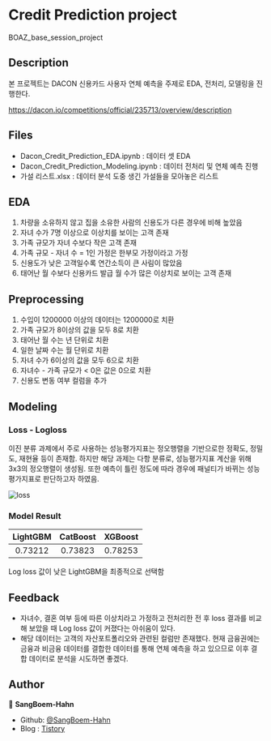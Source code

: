 # Credit Prediction project
BOAZ_base_session_project

## Description

본 프로젝트는 DACON 신용카드 사용자 연체 예측을 주제로 EDA, 전처리, 모델링을 진행한다.

https://dacon.io/competitions/official/235713/overview/description

## Files
- Dacon_Credit_Prediction_EDA.ipynb :  데이터 셋 EDA
- Dacon_Credit_Prediction_Modeling.ipynb : 데이터 전처리 및 연체 예측 진행
- 가설 리스트.xlsx : 데이터 분석 도중 생긴 가설들을 모아놓은 리스트

## EDA
1. 차량을 소유하지 않고 집을 소유한 사람의 신용도가 다른 경우에 비해 높았음
2. 자녀 수가 7명 이상으로 이상치를 보이는 고객 존재
3. 가족 규모가 자녀 수보다 작은 고객 존재
4. 가족 규모 - 자녀 수 = 1인 가정은 한부모 가정이라고 가정
5. 신용도가 낮은 고객일수록 연간소득이 큰 사림이 많았음
6. 태어난 월 수보다 신용카드 발급 월 수가 많은 이상치로 보이는 고객 존재

## Preprocessing
1. 수입이 1200000 이상의 데이터는 1200000로 치환
2. 가족 규모가 8이상의 값을 모두 8로 치환
3. 태어난 월 수는 년 단위로 치환
4. 일한 날짜 수는 월 단위로 치환
5. 자녀 수가 6이상의 값을 모두 6으로 치환
6. 자녀수 - 가족 규모가 < 0은 값은 0으로 치환
7. 신용도 변동 여부 컬럼을 추가

## Modeling
### Loss - Logloss
이진 분류 과제에서 주로 사용하는 성능평가지표는 정오행렬을 기반으로한 정확도, 정밀도, 재현율 등이 존재함.
하지만 해당 과제는 다항 분류로, 성능평가지표 계산을 위해 3x3의 정오행렬이 생성됨. 
또한 예측이 틀린 정도에 따라 경우에 패널티가 바뀌는 성능평가지표로 판단하고자 하였음.

![loss](https://github.com/SangBeom-Hahn/Mini_Project/blob/master/BOAZ_miniproject_credit_predict/logloss.jpg)


### Model Result
|LightGBM |CatBoost|XGBoost|
|:-:|:-:|:-:|
|0.73212|0.73823|0.78253|

Log loss 값이 낮은 LightGBM을 최종적으로 선택함




## Feedback
- 자녀수, 결혼 여부 등에 따른 이상치라고 가정하고 전처리한 전 후 loss 결과를 비교해 보았을 때 Log loss 값이 커졌다는 아쉬움이 있다.
- 해당 데이터는 고객의 자산포트폴리오와 관련된 컬럼만 존재했다. 현재 금융권에는 금융과 비금융 데이터를 결합한 데이터를 통해 연체 예측을 하고 있으므로 이후 결합 데이터로 분석을 시도하면 좋겠다.


## Author
👤 **SangBoem-Hahn**

- Github: [@SangBoem-Hahn](https://github.com/SangBeom-Hahn)
- Blog : [Tistory](https://hsb422.tistory.com/)
